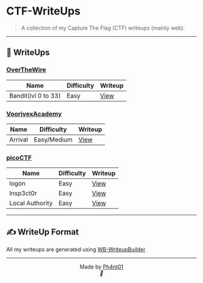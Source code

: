 
# CTF-WriteUps

> A collection of my Capture The Flag (CTF) writeups (mainly web).

---

## 🔐 WriteUps

### [OverTheWire](./OverTheWire)

| Name                | Difficulty | Writeup                                |
| ------------------- | ---------- | -------------------------------------- |
| Bandit(lvl 0 to 33) | Easy       | [View](./OverTheWire/BanditLVL0-33.md) |

### [VoorivexAcademy](./VoorivexAcademy)

| Name    | Difficulty  | Writeup                           |
| ------- | ----------- | --------------------------------- |
| Arrival | Easy/Medium | [View](./VoorivexAcademy/Arrival) |

### [picoCTF](./picoCTF)

| Name            | Difficulty | Writeup                              |
| --------------- | ---------- | ------------------------------------ |
| logon           | Easy       | [View](./picoCTF/logon.md)           |
| Insp3ct0r       | Easy       | [View](./picoCTF/insp3ct0r.md)       |
| Local Authority | Easy       | [View](./picoCTF/local_authority.md) |


---


## ✍️ WriteUp Format
All my writeups are generated using [WB-WriteupBuilder](https://github.com/Ph4nt01/WB-WriteupBuilder)

---

<p align="center">
  Made by <a href="https://github.com/Ph4nt01">Ph4nt01</a><br>
  <em>🚀</em>
</p>
